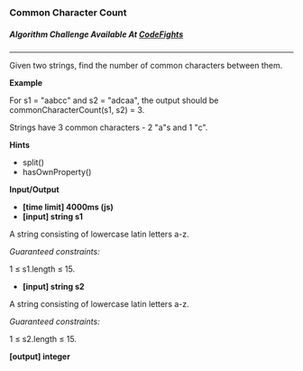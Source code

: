 ### Common Character Count

##### Algorithm Challenge Available At [CodeFights](https://codefights.com/arcade/intro/level-3/JKKuHJknZNj4YGL32)
---
Given two strings, find the number of common characters between them.

**Example**

For s1 = "aabcc" and s2 = "adcaa", the output should be
commonCharacterCount(s1, s2) = 3.

Strings have 3 common characters - 2 "a"s and 1 "c".

**Hints**
-   split()
-   hasOwnProperty()

**Input/Output**

- **[time limit] 4000ms (js)**
- **[input] string s1**

A string consisting of lowercase latin letters a-z.

*Guaranteed constraints:*

1 ≤ s1.length ≤ 15.

- **[input] string s2**

A string consisting of lowercase latin letters a-z.

*Guaranteed constraints:*

1 ≤ s2.length ≤ 15.

**[output] integer**
